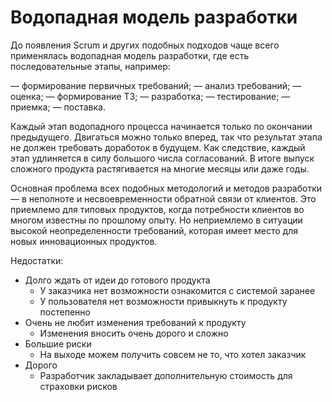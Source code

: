 # Водопадная модель разработки

До появления Scrum и других подобных подходов чаще всего применялась водопадная модель разработки, где есть последовательные этапы, например:

— формирование первичных требований;
— анализ требований;
— оценка;
— формирование ТЗ;
— разработка;
— тестирование;
— приемка;
— поставка.

Каждый этап водопадного процесса начинается только по окончании предыдущего. Двигаться можно только вперед, так что результат этапа не должен требовать доработок в будущем. Как следствие, каждый этап удлиняется в силу большого числа согласований. В итоге выпуск сложного продукта растягивается на многие месяцы или даже годы.

Основная проблема всех подобных методологий и методов разработки — в неполноте и несвоевременности обратной связи от клиентов. Это приемлемо для типовых продуктов, когда потребности клиентов во многом известны по прошлому опыту. Но неприемлемо в ситуации высокой неопределенности требований, которая имеет место для новых инновационных продуктов.

Недостатки:
- Долго ждать от идеи до готового продукта
	- У заказчика нет возможности ознакомится с системой заранее
	- У пользователя нет возможности привыкнуть к продукту постепенно
- Очень не любит изменения требований к продукту
	- Изменения вносить очень дорого и сложно
- Большие риски
	- На выходе можем получить совсем не то, что хотел заказчик
- Дорого
	- Разработчик закладывает дополнительную стоимость для страховки рисков

